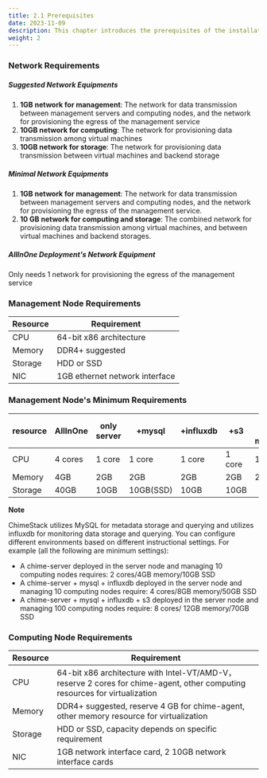 ```yaml
---
title: 2.1 Prerequisites
date: 2023-11-09
description: This chapter introduces the prerequisites of the installation of the ChimeStack platform.
weight: 2
---
```


### Network Requirements

##### Suggested Network Equipments

1. **1GB network for management**: The network for data transmission between management servers and computing nodes, and the network for provisioning the egress of the management service 
2. **10GB network for computing**: The network for provisioning data transmission among virtual machines
3. **10GB network for storage**: The network for provisioning data transmission between virtual machines and backend storage

##### Minimal Network Equipments

1. **1GB network for management**: The network for data transmission between management servers and computing nodes, and the network for provisioning the egress of the management service.
2. **10 GB network for computing and storage**: The combined network for provisioning data transmission among virtual machines, and between virtual machines and backend storages.

##### AllInOne Deployment's Network Equipment 

Only needs 1 network for provisioning the egress of the management service

### Management Node Requirements

| Resource | Requirement  | 
| ---- | ----- | 
| CPU   | 64-bit x86 architecture | 
| Memory | DDR4+ suggested | 
| Storage | HDD or SSD | 
| NIC   | 1GB ethernet network interface | 

### Management Node's Minimum Requirements

| resource  | AllInOne  | only server  | +mysql | +influxdb | +s3 | 10 nodes managed | 100 nodes managed |
| ---- | --------- | --------- | ----- | -------- | ---- | --------- | --------- |
| CPU   | 4 cores | 1 core | 1 core | 1 core | 1 core | 1 core | 4 cores |
| Memory   | 4GB | 2GB | 2GB | 2GB | 2GB | 2GB | 4GB | 
| Storage   | 40GB | 10GB | 10GB(SSD) | 10GB | 10GB | |

**Note**

ChimeStack utilizes MySQL for metadata storage and querying and utilizes influxdb for monitoring data storage and querying. You can configure different environments based on different instructional settings. For example (all the following are minimum settings):

- A chime-server deployed in the server node and managing 10 computing nodes requires: 2 cores/4GB memory/10GB SSD  
- A chime-server + mysql + influxdb deployed in the server node and managing 10 computing nodes require: 4 cores/8GB memory/50GB SSD
- A chime-server + mysql + influxdb + s3 deployed in the server node and managing 100 computing nodes require: 8 cores/ 12GB memory/70GB SSD

### Computing Node Requirements

| Resource  | Requirement |  
| ---- | ----- | 
| CPU   | 64-bit x86 architecture with Intel-VT/AMD-V，reserve 2 cores for chime-agent, other computing resources for virtualization | 
| Memory   | DDR4+ suggested, reserve 4 GB for chime-agent, other memory resource for virtualization | 
| Storage   | HDD or SSD, capacity depends on specific requirement |
| NIC   | 1GB network interface card, 2 10GB network interface cards | 